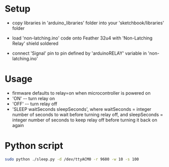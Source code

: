# Setup

- copy libraries in 'arduino_libraries' folder into your 'sketchbook/libraries' folder

- load 'non-latching.ino' code onto Feather 32u4 with 'Non-Latching Relay' shield soldered

- connect 'Signal' pin to pin defined by 'arduinoRELAY' variable in 'non-latching.ino'

# Usage

- firmware defaults to relay=on when microcontroller is powered on
- 'ON' -- turn relay on
- 'OFF' -- turn relay off
- 'SLEEP waitSeconds sleepSeconds', where waitSeconds = integer number of seconds to wait before turning relay off, and sleepSeconds = integer number of seconds to keep relay off before turning it back on again

# Python script

``` bash
sudo python ./sleep.py -d /dev/ttyACM0 -r 9600 -w 10 -s 100
```

 
